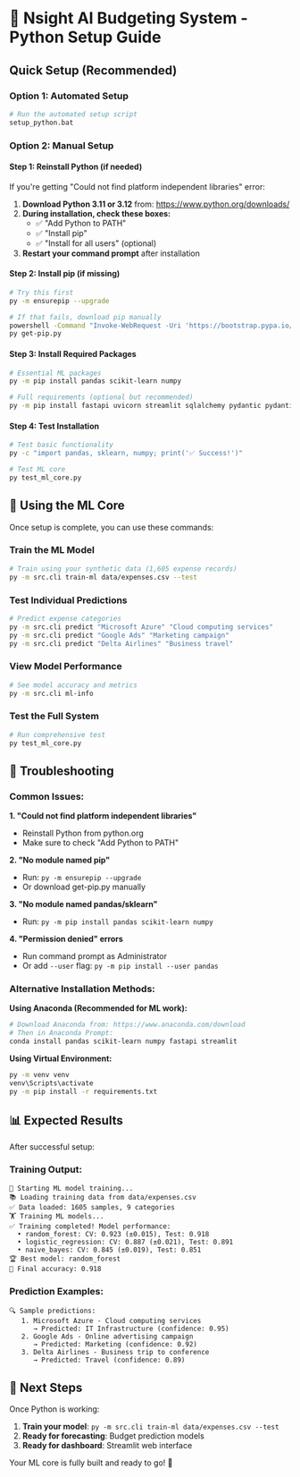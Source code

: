 # 🚀 Nsight AI Budgeting System - Python Setup Guide

## Quick Setup (Recommended)

### Option 1: Automated Setup
```bash
# Run the automated setup script
setup_python.bat
```

### Option 2: Manual Setup

#### Step 1: Reinstall Python (if needed)
If you're getting "Could not find platform independent libraries" error:

1. **Download Python 3.11 or 3.12** from: https://www.python.org/downloads/
2. **During installation, check these boxes:**
   - ✅ "Add Python to PATH"
   - ✅ "Install pip"
   - ✅ "Install for all users" (optional)
3. **Restart your command prompt** after installation

#### Step 2: Install pip (if missing)
```bash
# Try this first
py -m ensurepip --upgrade

# If that fails, download pip manually
powershell -Command "Invoke-WebRequest -Uri 'https://bootstrap.pypa.io/get-pip.py' -OutFile 'get-pip.py'"
py get-pip.py
```

#### Step 3: Install Required Packages
```bash
# Essential ML packages
py -m pip install pandas scikit-learn numpy

# Full requirements (optional but recommended)
py -m pip install fastapi uvicorn streamlit sqlalchemy pydantic pydantic-settings prophet
```

#### Step 4: Test Installation
```bash
# Test basic functionality
py -c "import pandas, sklearn, numpy; print('✅ Success!')"

# Test ML core
py test_ml_core.py
```

## 🎯 Using the ML Core

Once setup is complete, you can use these commands:

### Train the ML Model
```bash
# Train using your synthetic data (1,605 expense records)
py -m src.cli train-ml data/expenses.csv --test
```

### Test Individual Predictions
```bash
# Predict expense categories
py -m src.cli predict "Microsoft Azure" "Cloud computing services"
py -m src.cli predict "Google Ads" "Marketing campaign"
py -m src.cli predict "Delta Airlines" "Business travel"
```

### View Model Performance
```bash
# See model accuracy and metrics
py -m src.cli ml-info
```

### Test the Full System
```bash
# Run comprehensive test
py test_ml_core.py
```

## 🔧 Troubleshooting

### Common Issues:

**1. "Could not find platform independent libraries"**
- Reinstall Python from python.org
- Make sure to check "Add Python to PATH"

**2. "No module named pip"**
- Run: `py -m ensurepip --upgrade`
- Or download get-pip.py manually

**3. "No module named pandas/sklearn"**
- Run: `py -m pip install pandas scikit-learn numpy`

**4. "Permission denied" errors**
- Run command prompt as Administrator
- Or add `--user` flag: `py -m pip install --user pandas`

### Alternative Installation Methods:

**Using Anaconda (Recommended for ML work):**
```bash
# Download Anaconda from: https://www.anaconda.com/download
# Then in Anaconda Prompt:
conda install pandas scikit-learn numpy fastapi streamlit
```

**Using Virtual Environment:**
```bash
py -m venv venv
venv\Scripts\activate
py -m pip install -r requirements.txt
```

## 📊 Expected Results

After successful setup:

### Training Output:
```
🤖 Starting ML model training...
📚 Loading training data from data/expenses.csv
✅ Data loaded: 1605 samples, 9 categories
🏋️ Training ML models...
✅ Training completed! Model performance:
  • random_forest: CV: 0.923 (±0.015), Test: 0.918
  • logistic_regression: CV: 0.887 (±0.021), Test: 0.891
  • naive_bayes: CV: 0.845 (±0.019), Test: 0.851
🏆 Best model: random_forest
🎯 Final accuracy: 0.918
```

### Prediction Examples:
```
🔍 Sample predictions:
   1. Microsoft Azure - Cloud computing services
      → Predicted: IT Infrastructure (confidence: 0.95)
   2. Google Ads - Online advertising campaign  
      → Predicted: Marketing (confidence: 0.92)
   3. Delta Airlines - Business trip to conference
      → Predicted: Travel (confidence: 0.89)
```

## 🎉 Next Steps

Once Python is working:
1. **Train your model**: `py -m src.cli train-ml data/expenses.csv --test`
2. **Ready for forecasting**: Budget prediction models
3. **Ready for dashboard**: Streamlit web interface

Your ML core is fully built and ready to go! 🚀 